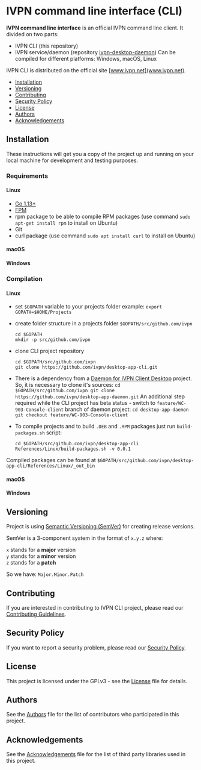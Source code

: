 # IVPN command line interface (CLI)

**IVPN command line interface** is an official IVPN command line client.
It divided on two parts:
  - IVPN CLI (this repository)
  - IVPN service/daemon (repository [ivpn-desktop-daemon](https://github.com/ivpn/desktop-app-daemon))
Can be compiled for different platforms: Windows, macOS, Linux

IVPN CLI is distributed on the official site [www.ivpn.net](www.ivpn.net).  

* [Installation](#installation)
* [Versioning](#versioning)
* [Contributing](#contributing)
* [Security Policy](#security)
* [License](#license)
* [Authors](#Authors)
* [Acknowledgements](#acknowledgements)

<a name="installation"></a>
## Installation

These instructions will get you a copy of the project up and running on your local machine for development and testing purposes.

### Requirements

#### Linux

  - [Go 1.13+](https://golang.org/)
  - [FPM](https://fpm.readthedocs.io/en/latest/installing.html)
  - rpm package to be able to compile RPM packages (use command `sudo apt-get install rpm` to install on Ubuntu)
  - Git
  - curl package (use command `sudo apt install curl` to install on Ubuntu)

#### macOS

#### Windows

### Compilation

#### Linux

  * set `$GOPATH` variable to your projects folder
    example: `export GOPATH=$HOME/Projects`
  * create folder structure in a projects folder `$GOPATH/src/github.com/ivpn`
    ```
    cd $GOPATH
    mkdir -p src/github.com/ivpn
    ```
  * clone CLI project repository
    ```
    cd $GOPATH/src/github.com/ivpn
    git clone https://github.com/ivpn/desktop-app-cli.git
    ```
  *  There is a dependency from a [Daemon for IVPN Client Desktop](https://github.com/ivpn/desktop-app-daemon) project. So, it is necessary to clone it's sources:
    ```
    cd $GOPATH/src/github.com/ivpn
    git clone https://github.com/ivpn/desktop-app-daemon.git
    ```
    An additional step required while the CLI project has beta status - switch to `feature/WC-903-Console-client` branch of daemon project:
    ```
    cd desktop-app-daemon
    git checkout feature/WC-903-Console-client
    ```

  * To compile projects and to build `.DEB` and `.RPM` packages just run `build-packages.sh` script:
    ```
    cd $GOPATH/src/github.com/ivpn/desktop-app-cli
    References/Linux/build-packages.sh -v 0.0.1
    ```
  Compiled packages can be found at `$GOPATH/src/github.com/ivpn/desktop-app-cli/References/Linux/_out_bin`

#### macOS

#### Windows

<a name="versioning"></a>
## Versioning

Project is using [Semantic Versioning (SemVer)](https://semver.org) for creating release versions.

SemVer is a 3-component system in the format of `x.y.z` where:

`x` stands for a **major** version  
`y` stands for a **minor** version  
`z` stands for a **patch**

So we have: `Major.Minor.Patch`

<a name="contributing"></a>
## Contributing

If you are interested in contributing to IVPN CLI project, please read our [Contributing Guidelines](/.github/CONTRIBUTING.md).

<a name="security"></a>
## Security Policy

If you want to report a security problem, please read our [Security Policy](/.github/SECURITY.md).

<a name="license"></a>
## License

This project is licensed under the GPLv3 - see the [License](/LICENSE.md) file for details.

<a name="Authors"></a>
## Authors

See the [Authors](/AUTHORS) file for the list of contributors who participated in this project.

<a name="acknowledgements"></a>
## Acknowledgements

See the [Acknowledgements](/ACKNOWLEDGEMENTS.md) file for the list of third party libraries used in this project.
